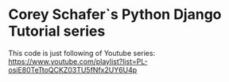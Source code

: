 # Corey Schafer`s Python Django Tutorial series
This code is just following of Youtube series:
  https://www.youtube.com/playlist?list=PL-osiE80TeTtoQCKZ03TU5fNfx2UY6U4p
